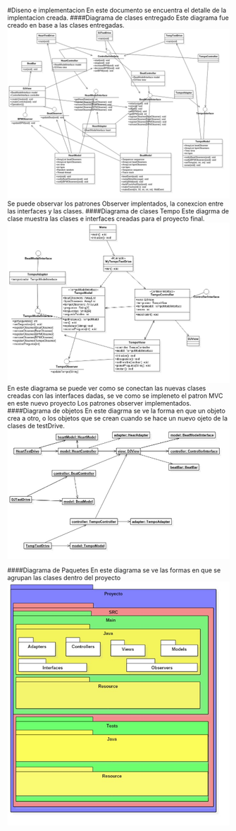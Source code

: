 #Diseno e implementacion
En este documento se encuentra el detalle de la implentacion creada.
####Diagrama de clases entregado
Este diagrama fue creado en base a las clases entregadas. 
![](/Diagramas/clasesTodo.jpg)
Se puede observar los patrones Observer implentados, la conexcion entre las interfaces y las clases.
####Diagrama de clases Tempo
Este diagrma de clase muestra las clases e interfaces creadas para el proyecto final.
![](/Diagramas/ClasesTempo.jpg)
En este diagrama se puede ver como se conectan las nuevas clases creadas con las interfaces dadas, se ve como se impleneto el patron MVC en este nuevo proyecto
Los patrones observer implementados.
####Diagrama de objetos
En este diagrma se ve la forma en que un objeto crea a otro, o los objetos que se crean cuando se hace un nuevo ojeto de la clases de testDrive.
![](/Diagramas/objetos.jpg)

####Diagrama de Paquetes
En este diagrama se ve las formas en que se agrupan las clases dentro del proyecto
![](/Diagramas/PackageDiagram1.jpg)

